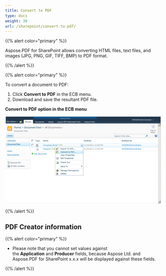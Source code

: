 ```yaml
---
title: Convert to PDF
type: docs
weight: 30
url: /sharepoint/convert-to-pdf/
---
```


{{% alert color="primary" %}} 

Aspose.PDF for SharePoint allows converting HTML files, text files, and images (JPG, PNG, GIF, TIFF, BMP) to PDF format.

{{% /alert %}} 

{{% alert color="primary" %}} 

To convert a document to PDF:

1. Click **Convert to PDF** in the ECB menu.
1. Download and save the resultant PDF file.

**Convert to PDF option in the ECB menu** 

![todo:image_alt_text](convert-to-pdf_1.jpg)

{{% /alert %}} 

## **PDF Creator information**

{{% alert color="primary" %}} 

- Please note that you cannot set values against the **Application** and **Producer** fields, because Aspose Ltd. and Aspose.PDF for SharePoint x.x.x will be displayed against these fields. 

{{% /alert %}} 
